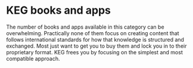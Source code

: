 # KEG books and apps

The number of books and apps available in this category can be overwhelming. Practically none of them focus on creating content that follows international standards for how that knowledge is structured and exchanged. Most just want to get you to buy them and lock you in to their proprietary format. KEG frees you by focusing on the simplest and most compatible approach.

